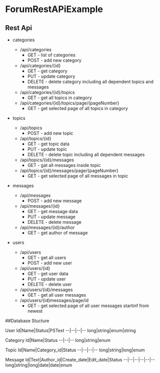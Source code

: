 # ForumRestAPiExample
## Rest Api
- categories
  - /api/categories
    - GET - list of categories
    - POST - add new category
  - /api/categories/{id}
    - GET - get category
    - PUT - update category 
    - DELETE - delete category including all dependent topics and messages
  - /api/categories/{id}/topics
    - GET - get all topics in category
  - /api/categories/{id}/topics/page/{pageNumber}
    - GET - get selected page of all topics in category

- topics
  - /api/topics
    - POST - add new topic
  - /api/topics/{id}
    - GET - get topic data
    - PUT - update topic
    - DELETE - delete topic including all dependent messages
  - /api/topics/{id}/messages
    - GET - gat all messages inside topic
  - /api/topics/{id}/messages/page/{pageNumber}
    - GET - get selected page of all messages in topic

- messages
  - /api/messages
    - POST - add new message
  - /api/messages/{id}
    - GET - get message data
    - PUT - update message
    - DELETE - delete message
  - /api/messages/{id}/author
    - GET - get author of message

- users
  - /api/users
    - GET - get all users
    - POST - add new user
  - /api/users/{id}
    - GET - get user data
    - PUT - update user
    - DELETE - delete user
  - /api/users/{id}/messages
  	- GET - get all user messages
  - /api/users/{id}messages/page/id
    - GET - get selected page of all user messages startinf from newest


##Database Stucture

User
Id|Name|Status|PSText
--|--|--|--
long|string|enum|string

Category
Id|Name|Status
--|--|--
long|string|enum

Topic
Id|Name|Category_id|Status
--|--|--|--
long|string|long|enum

Message
Id|Text|Author_id|Create_date|Edit_date|Status
--|--|--|--|--|--
long|string|long|date|date|enum
